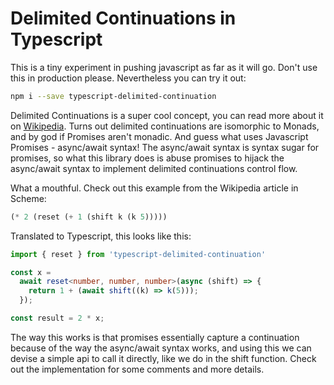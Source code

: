 # Delimited Continuations in Typescript

This is a tiny experiment in pushing javascript as far as it will go. Don't use this in production please. Nevertheless you can try it out:

```bash
npm i --save typescript-delimited-continuation
```

Delimited Continuations is a super cool concept, you can read more about it on [Wikipedia](https://en.wikipedia.org/wiki/Delimited_continuation). Turns out delimited continuations are isomorphic to Monads, and by god if Promises aren't monadic. And guess what uses Javascript Promises - async/await syntax! The async/await syntax is syntax sugar for promises, so what this library does is abuse promises to hijack the async/await syntax to implement delimited continuations control flow.

What a mouthful. Check out this example from the Wikipedia article in Scheme:

```scheme
(* 2 (reset (+ 1 (shift k (k 5)))))
```

Translated to Typescript, this looks like this:

```typescript
import { reset } from 'typescript-delimited-continuation'

const x =
  await reset<number, number, number>(async (shift) => {
    return 1 + (await shift((k) => k(5)));
  });

const result = 2 * x;
```

The way this works is that promises essentially capture a continuation because of the way the async/await syntax works, and using this we can devise a simple api to call it directly, like we do in the shift function. Check out the implementation for some comments and more details.
